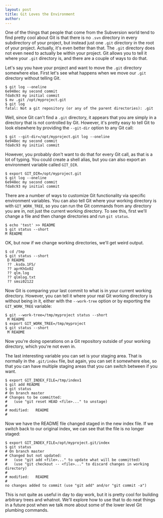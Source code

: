```yaml
---
layout: post
title: Git Loves the Environment
author:
---
```


One of the things that people that come from the Subversion world tend
to find pretty cool about Git is that there is no `.svn` directory in
every subdirectory of your project, but instead just one `.git` directory
in the root of your project.  Actually, it's even better than that.
The `.git` directory does not even need to actually be within your project.
Git allows you to tell it where your `.git` directory is, and there are
a couple of ways to do that.

Let's say you have your project and want to move the `.git` directory 
somewhere else.  First let's see what happens when we move our `.git`
directory without telling Git.
  
	$ git log --oneline
	6e948ec my second commit
	fda8c93 my initial commit
	$ mv .git /opt/myproject.git
	$ git log
	fatal: Not a git repository (or any of the parent directories): .git

Well, since Git can't find a `.git` directory, it appears that you are
simply in a directory that is not controlled by Git.  However, it's
pretty easy to tell Git to look elsewhere by providing the `--git-dir`
option to any Git call:

	$ git --git-dir=/opt/myproject.git log --oneline
	6e948ec my second commit
	fda8c93 my initial commit

However, you probably don't want to do that for every Git call, as
that is a lot of typing.  You could create a shell alias, but you can
also export an environment variable called `GIT_DIR`.

	$ export GIT_DIR=/opt/myproject.git
	$ git log --oneline
	6e948ec my second commit
	fda8c93 my initial commit

There are a number of ways to customize Git functionality via specific 
environment variables.  You can also tell Git where your working directory
is with `GIT_WORK_TREE`, so you can run the Git commands from any
directory you are in, not just the current working directory. To see this,
first we'll change a file and then change directories and run `git status`.

	$ echo 'test' >> README 
	$ git status --short
	M README

OK, but now if we change working directories, we'll get weird output.

	$ cd /tmp
	$ git status --short
	 D README
	 ?? .ksda.1F5/
	 ?? aprKhGx02
	 ?? qlm.log
	 ?? qlmlog.txt
	 ?? smsi02122

Now Git is comparing your last commit to what is in your current working 
directory.  However, you can tell it where your real Git working directory
is without being in it, either with the `--work-tree` option or by exporting
the `GIT_WORK_TREE` variable:

	$ git --work-tree=/tmp/myproject status --short
	 M README
	$ export GIT_WORK_TREE=/tmp/myproject
	$ git status --short
	 M README

Now you're doing operations on a Git repository outside of your working
directory, which you're not even in.

The last interesting variable you can set is your staging area.  That
is normally in the `.git/index` file, but again, you can set it somewhere
else, so that you can have multiple staging areas that you can switch
between if you want.

	$ export GIT_INDEX_FILE=/tmp/index1
	$ git add README
	$ git status
	# On branch master
	# Changes to be committed:
	#   (use "git reset HEAD <file>..." to unstage)
	#
	# modified:   README
	#

Now we have the README file changed staged in the new index file.  If we
switch back to our original index, we can see that the file is no longer
staged:

	$ export GIT_INDEX_FILE=/opt/myproject.git/index
	$ git status
	# On branch master
	# Changed but not updated:
	#   (use "git add <file>..." to update what will be committed)
	#   (use "git checkout -- <file>..." to discard changes in working directory)
	#
	# modified:   README
	#
	no changes added to commit (use "git add" and/or "git commit -a")

This is not quite as useful in day to day work, but it is pretty cool for 
building arbitrary trees and whatnot.  We'll explore how to use that to 
do neat things in a future post when we talk more about some of the lower
level Git plumbing commands.
